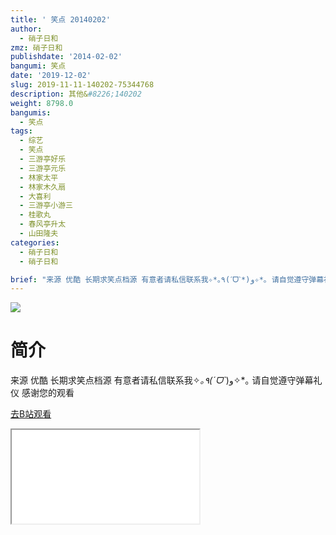 ```yaml
---
title: ' 笑点 20140202'
author:
  - 硝子日和
zmz: 硝子日和
publishdate: '2014-02-02'
bangumi: 笑点
date: '2019-12-02'
slug: 2019-11-11-140202-75344768
description: 其他&#8226;140202
weight: 8798.0
bangumis:
  - 笑点
tags:
  - 综艺
  - 笑点
  - 三游亭好乐
  - 三游亭元乐
  - 林家太平
  - 林家木久扇
  - 大喜利
  - 三游亭小游三
  - 桂歌丸
  - 春风亭升太
  - 山田隆夫
categories:
  - 硝子日和
  - 硝子日和

brief: "来源 优酷 长期求笑点档源 有意者请私信联系我✧*｡٩(ˊᗜˋ*)و✧*｡ 请自觉遵守弹幕礼仪 感谢您的观看"
---
```

![](https://raw.githubusercontent.com/tcgriffith/owaraisite/master/static/tmpimg/aeaf9c19b3eca7776c31bf64f47d67a8e43af61b.jpg.480.jpg)
# 简介  
来源 优酷
长期求笑点档源 有意者请私信联系我✧*｡٩(ˊᗜˋ*)و✧*｡
请自觉遵守弹幕礼仪 感谢您的观看  

[去B站观看](https://www.bilibili.com/video/av75344768/)
<div class ="resp-container"><iframe class="testiframe" src="//player.bilibili.com/player.html?aid=75344768"", scrolling="no", allowfullscreen="true" > </iframe></div> 
